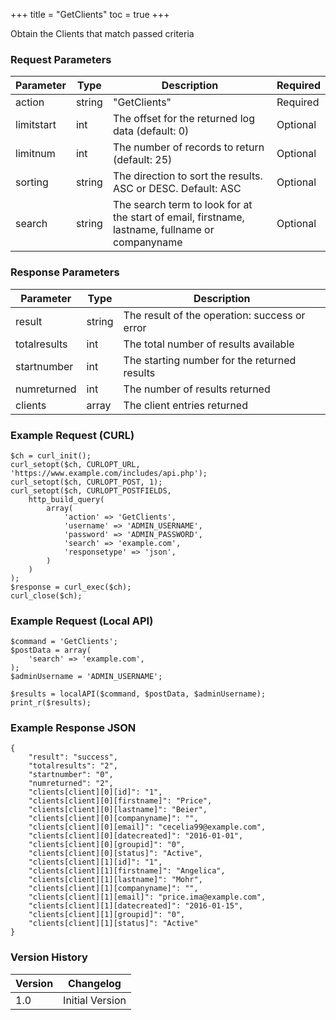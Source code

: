 +++
title = "GetClients"
toc = true
+++

Obtain the Clients that match passed criteria

### Request Parameters

| Parameter | Type | Description | Required |
| --------- | ---- | ----------- | -------- |
| action | string | "GetClients" | Required |
| limitstart | int | The offset for the returned log data (default: 0) | Optional |
| limitnum | int | The number of records to return (default: 25) | Optional |
| sorting | string | The direction to sort the results. ASC or DESC. Default: ASC | Optional |
| search | string | The search term to look for at the start of email, firstname, lastname, fullname or companyname | Optional |

### Response Parameters

| Parameter | Type | Description |
| --------- | ---- | ----------- |
| result | string | The result of the operation: success or error |
| totalresults | int | The total number of results available |
| startnumber | int | The starting number for the returned results |
| numreturned | int | The number of results returned |
| clients | array | The client entries returned |


### Example Request (CURL)

```
$ch = curl_init();
curl_setopt($ch, CURLOPT_URL, 'https://www.example.com/includes/api.php');
curl_setopt($ch, CURLOPT_POST, 1);
curl_setopt($ch, CURLOPT_POSTFIELDS,
    http_build_query(
        array(
            'action' => 'GetClients',
            'username' => 'ADMIN_USERNAME',
            'password' => 'ADMIN_PASSWORD',
            'search' => 'example.com',
            'responsetype' => 'json',
        )
    )
);
$response = curl_exec($ch);
curl_close($ch);
```


### Example Request (Local API)

```
$command = 'GetClients';
$postData = array(
    'search' => 'example.com',
);
$adminUsername = 'ADMIN_USERNAME';

$results = localAPI($command, $postData, $adminUsername);
print_r($results);
```


### Example Response JSON

```
{
    "result": "success",
    "totalresults": "2",
    "startnumber": "0",
    "numreturned": "2",
    "clients[client][0][id]": "1",
    "clients[client][0][firstname]": "Price",
    "clients[client][0][lastname]": "Beier",
    "clients[client][0][companyname]": "",
    "clients[client][0][email]": "cecelia99@example.com",
    "clients[client][0][datecreated]": "2016-01-01",
    "clients[client][0][groupid]": "0",
    "clients[client][0][status]": "Active",
    "clients[client][1][id]": "1",
    "clients[client][1][firstname]": "Angelica",
    "clients[client][1][lastname]": "Mohr",
    "clients[client][1][companyname]": "",
    "clients[client][1][email]": "price.ima@example.com",
    "clients[client][1][datecreated]": "2016-01-15",
    "clients[client][1][groupid]": "0",
    "clients[client][1][status]": "Active"
}
```


### Version History

| Version | Changelog |
| ------- | --------- |
| 1.0 | Initial Version |
